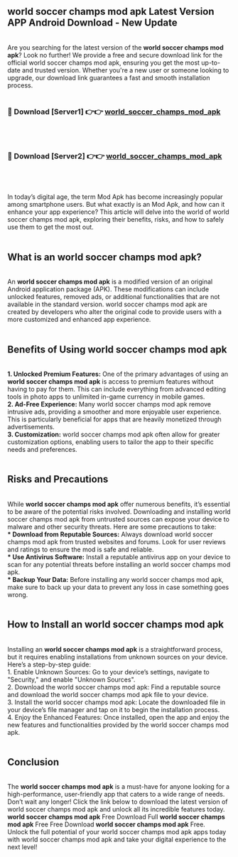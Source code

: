 ## world soccer champs mod apk Latest Version APP Android Download - New Update
<br>
Are you searching for the latest version of the <strong>world soccer champs mod apk</strong>? Look no further! We provide a free and secure download link for the official world soccer champs mod apk, ensuring you get the most up-to-date and trusted version. Whether you're a new user or someone looking to upgrade, our download link guarantees a fast and smooth installation process.
<br>
<br>
<h3>🔴 Download [Server1] 👉👉 <a href="https://modyolo.store/world+soccer+champs+mod+apk">world_soccer_champs_mod_apk</a></h3><br>
<br>
<h3>🔴 Download [Server2] 👉👉 <a href="https://modyolo.store/world+soccer+champs+mod+apk">world_soccer_champs_mod_apk</a></h3><br>
<br>
<br>
In today’s digital age, the term Mod Apk has become increasingly popular among smartphone users. But what exactly is an Mod Apk, and how can it enhance your app experience? This article will delve into the world of world soccer champs mod apk, exploring their benefits, risks, and how to safely use them to get the most out.
<br>
<br>
<h2>What is an world soccer champs mod apk?</h2>
<br>
An <strong>world soccer champs mod apk</strong> is a modified version of an original Android application package (APK). These modifications can include unlocked features, removed ads, or additional functionalities that are not available in the standard version. world soccer champs mod apk are created by developers who alter the original code to provide users with a more customized and enhanced app experience.
<br>
<br>
<h2>Benefits of Using world soccer champs mod apk</h2>
<br>
<strong> 1. Unlocked Premium Features:</strong> One of the primary advantages of using an <strong>world soccer champs mod apk</strong> is access to premium features without having to pay for them. This can include everything from advanced editing tools in photo apps to unlimited in-game currency in mobile games.
<br>
<strong> 2. Ad-Free Experience:</strong> Many world soccer champs mod apk remove intrusive ads, providing a smoother and more enjoyable user experience. This is particularly beneficial for apps that are heavily monetized through advertisements.
<br>
<strong> 3. Customization:</strong> world soccer champs mod apk often allow for greater customization options, enabling users to tailor the app to their specific needs and preferences.
<br>
<br>
<h2>Risks and Precautions</h2>
<br>
While <strong>world soccer champs mod apk</strong> offer numerous benefits, it’s essential to be aware of the potential risks involved. Downloading and installing world soccer champs mod apk from untrusted sources can expose your device to malware and other security threats. Here are some precautions to take:
<br>
<strong> * Download from Reputable Sources:</strong> Always download world soccer champs mod apk from trusted websites and forums. Look for user reviews and ratings to ensure the mod is safe and reliable.
<br>
<strong> * Use Antivirus Software:</strong> Install a reputable antivirus app on your device to scan for any potential threats before installing an world soccer champs mod apk.
<br>
<strong> * Backup Your Data:</strong> Before installing any world soccer champs mod apk, make sure to back up your data to prevent any loss in case something goes wrong.
<br>
<br>
<h2>How to Install an world soccer champs mod apk</h2>
<br>
Installing an <strong>world soccer champs mod apk</strong> is a straightforward process, but it requires enabling installations from unknown sources on your device. Here’s a step-by-step guide:
<br>
 1. Enable Unknown Sources: Go to your device’s settings, navigate to "Security," and enable "Unknown Sources".
<br>
 2. Download the world soccer champs mod apk: Find a reputable source and download the world soccer champs mod apk file to your device.
<br>
 3. Install the world soccer champs mod apk: Locate the downloaded file in your device’s file manager and tap on it to begin the installation process.
<br>
 4. Enjoy the Enhanced Features: Once installed, open the app and enjoy the new features and functionalities provided by the world soccer champs mod apk.
<br>
<br>
<h2><strong>Conclusion</strong></h2>
<br>
The <strong>world soccer champs mod apk</strong> is a must-have for anyone looking for a high-performance, user-friendly app that caters to a wide range of needs. Don’t wait any longer! Click the link below to download the latest version of world soccer champs mod apk and unlock all its incredible features today.
<br>
<strong>world soccer champs mod apk</strong> Free Download Full <strong>world soccer champs mod apk</strong> Free Free Download <strong>world soccer champs mod apk</strong> Free.
<br>
Unlock the full potential of your world soccer champs mod apk apps today with world soccer champs mod apk and take your digital experience to the next level!